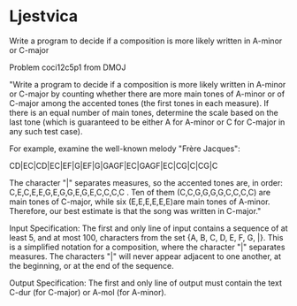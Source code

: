 # Ljestvica
Write a program to decide if a composition is more likely written in A-minor or C-major 

Problem coci12c5p1 from DMOJ

"Write a program to decide if a composition is more likely written in A-minor or C-major by counting whether there are more main tones of A-minor or of C-major among the accented tones (the first tones in each measure). If there is an equal number of main tones, determine the scale based on the last tone (which is guaranteed to be either A for A-minor or  C for C-major in any such test case).

For example, examine the well-known melody "Frère Jacques":

CD|EC|CD|EC|EF|G|EF|G|GAGF|EC|GAGF|EC|CG|C|CG|C


The character "|" separates measures, so the accented tones are, in order: C,E,C,E,E,G,E,G,G,E,G,E,C,C,C,C . Ten of them (C,C,G,G,G,G,C,C,C,C) are main tones of C-major, while six  (E,E,E,E,E,E)are main tones of A-minor. Therefore, our best estimate is that the song was written in C-major."

Input Specification:
The first and only line of input contains a sequence of at least 5, and at most 100, characters from the set {A, B, C, D, E, F, G, |}. This is a simplified notation for a composition, where the character "|" separates measures. The characters "|" will never appear adjacent to one another, at the beginning, or at the end of the sequence.

Output Specification:
The first and only line of output must contain the text C-dur (for C-major) or A-mol (for A-minor).
